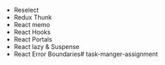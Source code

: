 - Reselect
- Redux Thunk
- React memo
- React Hooks
- React Portals
- React lazy & Suspense
- React Error Boundaries#   t a s k - m a n g e r - a s s i g n m e n t  
 